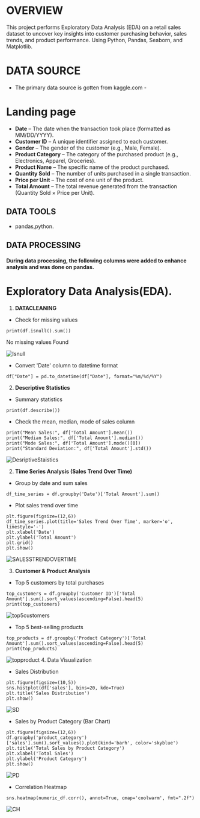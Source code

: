 # OVERVIEW 
This project performs Exploratory Data Analysis (EDA) on a retail sales dataset to uncover key insights into customer purchasing behavior, sales trends, and product performance. Using Python, Pandas, Seaborn, and Matplotlib.
# DATA SOURCE
- The primary data source is gotten from kaggle.com -
# Landing page
- **Date** – The date when the transaction took place (formatted as MM/DD/YYYY).
- **Customer ID** – A unique identifier assigned to each customer.
- **Gender** – The gender of the customer (e.g., Male, Female).
- **Product Category** – The category of the purchased product (e.g., Electronics, Apparel, Groceries).
- **Product Name** – The specific name of the product purchased.
- **Quantity Sold** – The number of units purchased in a single transaction.
- **Price per Unit** – The cost of one unit of the product.
- **Total Amount** – The total revenue generated from the transaction (Quantity Sold × Price per Unit).
## DATA TOOLS
- pandas,python.
## DATA PROCESSING 
#### During data processing, the following columns were added to enhance analysis and was done on **pandas**.    
# Exploratory Data Analysis(EDA).
1. **DATACLEANING**
- Check for missing values
```
print(df.isnull().sum())
```
No missing values Found

![Isnull](https://github.com/NECHEBLESSING/EDA.Retail/blob/main/project%20EDA%201.PNG)


- Convert 'Date' column to datetime format
```
df["Date"] = pd.to_datetime(df["Date"], format="%m/%d/%Y")
```
2. **Descriptive Statistics**
- Summary statistics
```
print(df.describe())
```
- Check the mean, median, mode of sales column
```
print("Mean Sales:", df['Total Amount'].mean())
print("Median Sales:", df['Total Amount'].median())
print("Mode Sales:", df['Total Amount'].mode()[0])
print("Standard Deviation:", df['Total Amount'].std())
```
![DesriptiveStaistics](https://github.com/NECHEBLESSING/EDA.Retail/blob/main/PJ%20EDA%207.PNG)

2. **Time Series Analysis (Sales Trend Over Time)**
- Group by date and sum sales
```
df_time_series = df.groupby('Date')['Total Amount'].sum()
```
- Plot sales trend over time
```
plt.figure(figsize=(12,6))
df_time_series.plot(title='Sales Trend Over Time', marker='o', linestyle='-')
plt.xlabel('Date')
plt.ylabel('Total Amount')
plt.grid()
plt.show()
```
![SALESSTRENDOVERTIME](https://github.com/NECHEBLESSING/EDA.Retail/blob/main/PJ%20EDA%202.PNG)

3. **Customer & Product Analysis**
- Top 5 customers by total purchases
```
top_customers = df.groupby('Customer ID')['Total Amount'].sum().sort_values(ascending=False).head(5)
print(top_customers)
```
![top5customers](https://github.com/NECHEBLESSING/EDA.Retail/blob/main/PJ%209.PNG)
- Top 5 best-selling products
```
top_products = df.groupby('Product Category')['Total Amount'].sum().sort_values(ascending=False).head(5)
print(top_products)
```
![topproduct](https://github.com/NECHEBLESSING/EDA.Retail/blob/main/pj%2010.PNG)
4. Data Visualization
-  Sales Distribution
```
plt.figure(figsize=(10,5))
sns.histplot(df['sales'], bins=20, kde=True)
plt.title('Sales Distribution')
plt.show()
```
![SD](https://github.com/NECHEBLESSING/EDA.Retail/blob/main/PJ%20EDA%204.PNG)

- Sales by Product Category (Bar Chart)
```
plt.figure(figsize=(12,6))
df.groupby('product_category')['sales'].sum().sort_values().plot(kind='barh', color='skyblue')
plt.title('Total Sales by Product Category')
plt.xlabel('Total Sales')
plt.ylabel('Product Category')
plt.show()
```
![PD](https://github.com/NECHEBLESSING/EDA.Retail/blob/main/PJ%20EDA%205.PNG)

- Correlation Heatmap
```
sns.heatmap(numeric_df.corr(), annot=True, cmap='coolwarm', fmt=".2f")
```
![CH](https://github.com/NECHEBLESSING/EDA.Retail/blob/main/PJ%20EDA%206.PNG)







